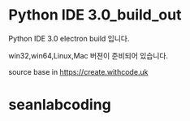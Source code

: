 # Python IDE 3.0_build_out

Python IDE 3.0 electron build 입니다.

win32,win64,Linux,Mac 버젼이 준비되어 있습니다.

source base in https://create.withcode.uk

# seanlabcoding 


